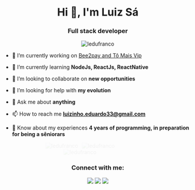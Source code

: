 <h1 align="center">Hi 👋, I'm Luiz Sá</h1>
<h3 align="center">Full stack developer</h3>

<p align="center"> <img src="https://komarev.com/ghpvc/?username=ledufranco&label=Profile%20views&color=0e75b6&style=flat" alt="ledufranco" /> </p>

- 🔭 I’m currently working on [Bee2pay and Tô Mais Vip](https://bee2pay.com/)

- 🌱 I’m currently learning **NodeJs, ReactJs, ReactNative**

- 👯 I’m looking to collaborate on **new opportunities**

- 🤝 I’m looking for help with **my evolution**

- 💬 Ask me about **anything**

- 📫 How to reach me **luizinho.eduardo33@gmail.com**

- 📄 Know about my experiences **4 years of programming, in preparation for being a sêniorars**

<div align="center" style="opacity: 0; transform: translateX(-50px); animation: fadeInTranslate 1s forwards;">
  <div style="display: flex; gap: 10px; align-items: center; justify-content: center;">
    <div> 
      <img align="center" src="https://github-readme-stats-sigma-five.vercel.app/api/top-langs?username=ledufranco&show_icons=true&theme=midnight-purple&locale=en&layout=compact&count_private=false&include_all_commits=true" alt="ledufranco" />
    </div>
    <div> 
      <img align="center" src="https://github-readme-stats-sigma-five.vercel.app/api?username=ledufranco&show_icons=true&theme=midnight-purple&locale=en&count_private=false&include_all_commits=true" alt="ledufranco" />
    </div>
  </div>

  <div style="width: 100%">
    <img align="center" src="https://github-readme-streak-stats.herokuapp.com/?user=ledufranco&theme=midnight-purple&count_private=false&include_all_commits=true" alt="ledufranco" />
  </div>
</div>

<style>
  @keyframes fadeInTranslate {
    from {
      opacity: 0;
      transform: translateX(-50px);
    }
    to {
      opacity: 1;
      transform: translateX(0);
    }
  }
</style>

<h3 align="center">Connect with me:</h3>
<p align="center">
      <a href="https://instagram.com/lz.fs" target="_blank"><img src="https://img.shields.io/badge/-Instagram-%23E4405F?style=for-the-badge&logo=instagram&logoColor=white" target="_blank"></a>
      <a href = "mailto: luizinho.eduardo33@gmail.com"><img src="https://img.shields.io/badge/-Gmail-%23EA4335?style=for-the-badge&logo=gmail&logoColor=white" target="_blank"></a>
   <a href="https://www.linkedin.com/in/luiz-eduardo-franco-de-sá-094a07205/" target="_blank"><img src="https://img.shields.io/badge/-LinkedIn-%230077B5?style=for-the-badge&logo=linkedin&logoColor=white" target="_blank"></a>
</p>

